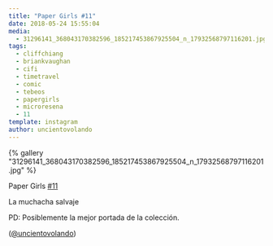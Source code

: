 ```yaml
---
title: "Paper Girls #11"
date: 2018-05-24 15:55:04
media: 
  - 31296141_368043170382596_185217453867925504_n_17932568797116201.jpg
tags: 
  - cliffchiang
  - briankvaughan
  - cifi
  - timetravel
  - comic
  - tebeos
  - papergirls
  - microresena
  - 11
template: instagram
author: uncientovolando
---
```


{% gallery "31296141_368043170382596_185217453867925504_n_17932568797116201.jpg" %}

Paper Girls [#11](/etiquetas/11)

La muchacha salvaje

PD: Posiblemente la mejor portada de la colección.

([@uncientovolando](https://instagram.com/uncientovolando))
